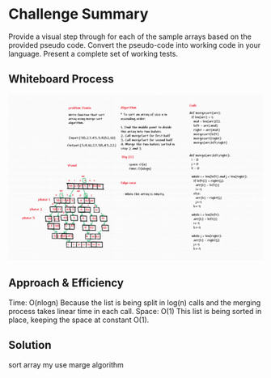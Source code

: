 # Challenge Summary
Provide a visual step through for each of the sample arrays based on the provided pseudo code.
Convert the pseudo-code into working code in your language.
Present a complete set of working tests.

## Whiteboard Process
![merge_sort](margesort.png)

## Approach & Efficiency
Time: O(nlogn)
Because the list is being split in log(n) calls and the merging process takes linear time in each call.
Space: O(1)
This list is being sorted in place, keeping the space at constant O(1).

## Solution
sort array my use marge algorithm
